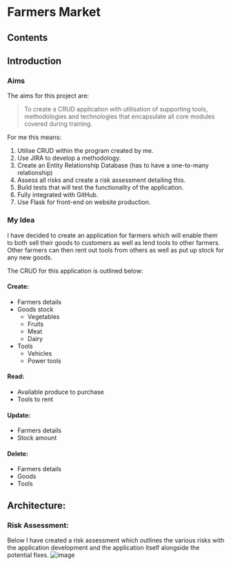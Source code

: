 # Farmers Market 
## Contents


## Introduction

### Aims
The aims for this project are:
> To create a CRUD application with utilisation of supporting tools,
methodologies and technologies that encapsulate all core modules
covered during training.

For me this means:
1. Utilise CRUD within the program created by me.
2. Use JIRA to develop a methodology.
3. Create an Entity Relationship Database (has to have a one-to-many relationship)
4. Assess all risks and create a risk assessment detailing this.
5. Build tests that will test the functionality of the application.
6. Fully integrated with GitHub.
7. Use Flask for front-end on website production.

### My Idea
I have decided to create an application for farmers which will enable them to both sell their goods to customers as well as lend tools to other farmers. Other farmers can then rent out tools from others as well as put up stock for any new goods.

The CRUD for this application is outlined below:

#### Create:
* Farmers details
* Goods stock 
  * Vegetables
  * Fruits
  * Meat
  * Dairy
* Tools
  * Vehicles
  * Power tools
#### Read:
* Available produce to purchase
* Tools to rent
#### Update:
* Farmers details
* Stock amount
#### Delete:
* Farmers details
* Goods
* Tools

## Architecture:
### Risk Assessment:
Below I have created a risk assessment which outlines the various risks with the application development and the application itself alongside the potential fixes.
![image](https://user-images.githubusercontent.com/86304577/125350384-987db580-e356-11eb-8db8-35616d19bded.png)

